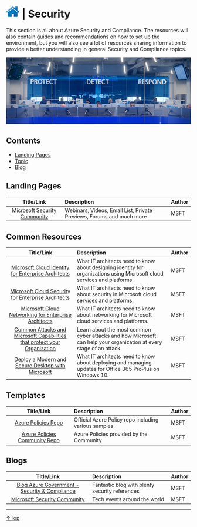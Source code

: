 # [![Home](/img/home.png)](../README.md "Home") | Security
This section is all about Azure Security and Compliance. The resources will also contain guides and recommendations on how to set up the environment, but you will also see a lot of resources sharing information to provide a better understanding in general Security and Compliance topics.

![Learning](/img/security.png)

## Contents
- [Landing Pages](#landing-pages)
- [Topic](#Topic)
- [Blog](#blog)

## Landing Pages
|                            Title/Link                            | Description                                                          | Author |
| :--------------------------------------------------------------: | :------------------------------------------------------------------- | :----- |
| [Microsoft Security Community](https://aka.ms/SecurityCommunity) | Webinars, Videos, Email List, Private Previews, Forums and much more | MSFT   |

## Common Resources
|                                                                                                    Title/Link                                                                                                     | Description                                                                                                              | Author |
| :---------------------------------------------------------------------------------------------------------------------------------------------------------------------------------------------------------------: | :----------------------------------------------------------------------------------------------------------------------- | :----- |
|                                                      [Microsoft Cloud Identity for Enterprise Architects](https://go.microsoft.com/fwlink/p/?LinkId=524586)                                                       | What IT architects need to know about designing identity for organizations using Microsoft cloud services and platforms. | MSFT   |
|                                                      [Microsoft Cloud Security for Enterprise Architects](https://go.microsoft.com/fwlink/p/?linkid=842070)                                                       | What IT architects need to know about security in Microsoft cloud services and platforms.                                | MSFT   |
|                     [Microsoft Cloud Networking for Enterprise Architects](https://docs.microsoft.com/en-us/office365/enterprise/Media/Network-Poster/MSFT_cloud_architecture_networking.pdf)                     | What IT architects need to know about networking for Microsoft cloud services and platforms.                             | MSFT   |
| [Common Attacks and Microsoft Capabilities that protect your Organization](https://download.microsoft.com/download/F/A/C/FACFC1E9-FA35-4DF1-943C-8D4237B4275B/MSFT_Cloud_architecture_security_commonattacks.pdf) | Learn about the most common cyber attacks and how Microsoft can help your organization at every stage of an attack.      | MSFT   |
|                      [Deploy a Modern and Secure Desktop with Microsoft](https://download.microsoft.com/download/4/E/9/4E90E227-770A-41D1-99FE-925A64D81A55/MSFT_modern_secure_desktop.pdf)                       | What IT architects need to know about deploying and managing updates for Office 365 ProPlus on Windows 10.               | MSFT   |

## Templates
|                                 Title/Link                                  | Description                                          | Author |
| :-------------------------------------------------------------------------: | :--------------------------------------------------- | :----- |
|        [Azure Policies Repo](https://github.com/Azure/azure-policy)         | Official Azure Policy repo including various samples | MSFT   |
| [Azure Policies Community Repo ](https://github.com/Azure/Community-Policy) | Azure Policies provided by the Community             | MSFT   |



## Blogs
|                                        Title/Link                                         | Description                                    | Author |
| :---------------------------------------------------------------------------------------: | :--------------------------------------------- | :----- |
| [Blog Azure Government - Security & Compliance](https://devblogs.microsoft.com/azuregov/) | Fantastic blog with plenty security references | MSFT   |
|             [Microsoft Security Community](https://aka.ms/SecurityCommunity)              | Tech events around the world                   | MSFT   |

___
 <a href="#top" title="Back to the top.">↑Top</a>